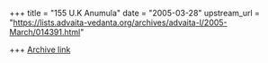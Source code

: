+++
title = "155 U.K Anumula"
date = "2005-03-28"
upstream_url = "https://lists.advaita-vedanta.org/archives/advaita-l/2005-March/014391.html"

+++
[Archive link](https://lists.advaita-vedanta.org/archives/advaita-l/2005-March/014391.html)





